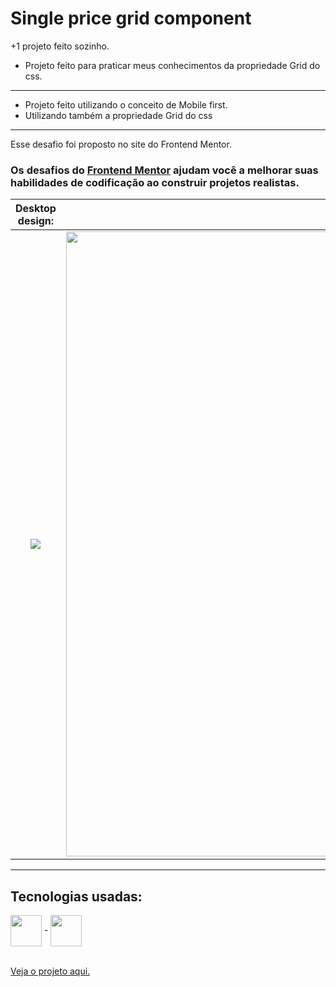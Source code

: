 # Single price grid component

+1 projeto feito sozinho.
- Projeto feito para praticar meus conhecimentos da propriedade Grid do css.
---------
- Projeto feito utilizando o conceito de Mobile first.
- Utilizando também a propriedade Grid do css

--------
Esse desafio foi proposto no site do Frontend Mentor.

### Os desafios do [Frontend Mentor](https://www.frontendmentor.io) ajudam você a melhorar suas habilidades de codificação ao construir projetos realistas. 

Desktop design:            |  Mobile design:
:-------------------------:|:-------------------------:
<img src="https://res.cloudinary.com/dz209s6jk/image/upload/q_auto:good,w_900/Challenges/etoajz7nokwmphl1jonw.jpg">  |  <img height = "1000px" src="https://res.cloudinary.com/dz209s6jk/image/upload/q_auto:good,w_900/Challenges/cjwzdseazcmvcd0g2tsx.jpg">

--------

## Tecnologias usadas:

<div>
  <img align = "center" width="50px" src = "https://cdn.jsdelivr.net/gh/devicons/devicon/icons/html5/html5-plain-wordmark.svg"> -
  <img align = "center" width="50px" src = "https://cdn.jsdelivr.net/gh/devicons/devicon/icons/css3/css3-plain-wordmark.svg">
</div>

<br>

<a href = ""> Veja o projeto aqui. </a>
